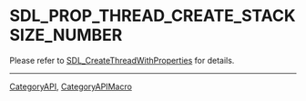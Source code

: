 # SDL_PROP_THREAD_CREATE_STACKSIZE_NUMBER

Please refer to [SDL_CreateThreadWithProperties](SDL_CreateThreadWithProperties) for details.

----
[CategoryAPI](CategoryAPI), [CategoryAPIMacro](CategoryAPIMacro)

